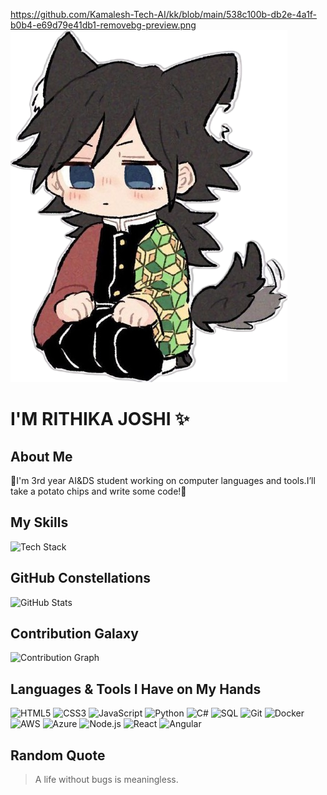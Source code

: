 https://github.com/Kamalesh-Tech-AI/kk/blob/main/538c100b-db2e-4a1f-b0b4-e69d79e41db1-removebg-preview.png
![Banner](https://github.com/Kamalesh-Tech-AI/kk/blob/main/538c100b-db2e-4a1f-b0b4-e69d79e41db1-removebg-preview.png) <!-- Replace with your uploaded image URL, e.g., assets/banner.jpg -->

# I'M RITHIKA JOSHI ✨
## About Me
🌸I'm 3rd year AI&DS student working on computer languages and tools.I’ll take a potato chips and write some code!🌸


## My Skills
![Tech Stack](https://skillicons.dev/icons?i=html,css,js,react,python,git,docker,aws,azure,react,angular)

## GitHub Constellations
![GitHub Stats](https://github-readme-stats.vercel.app/api?username=rithikajoshi0-0&show_icons=true&theme=radical)  

## Contribution Galaxy
![Contribution Graph](https://ghchart.rshah.org/rithikajoshi0-0)

## Languages & Tools I Have on My Hands
![HTML5](https://img.shields.io/badge/HTML5-E34F26?style=for-the-badge&logo=html5&logoColor=white) ![CSS3](https://img.shields.io/badge/CSS3-1572B6?style=for-the-badge&logo=css3&logoColor=white) ![JavaScript](https://img.shields.io/badge/JavaScript-F7DF1E?style=for-the-badge&logo=javascript&logoColor=black) ![Python](https://img.shields.io/badge/Python-3776AB?style=for-the-badge&logo=python&logoColor=white) ![C#](https://img.shields.io/badge/C%23-239120?style=for-the-badge&logo=c-sharp&logoColor=white) ![SQL](https://img.shields.io/badge/SQL-4479A1?style=for-the-badge&logo=sql&logoColor=white) ![Git](https://img.shields.io/badge/Git-F05032?style=for-the-badge&logo=git&logoColor=white) ![Docker](https://img.shields.io/badge/Docker-2496ED?style=for-the-badge&logo=docker&logoColor=white) ![AWS](https://img.shields.io/badge/AWS-232F3E?style=for-the-badge&logo=amazon-aws&logoColor=white) ![Azure](https://img.shields.io/badge/Azure-0078D4?style=for-the-badge&logo=microsoft-azure&logoColor=white) ![Node.js](https://img.shields.io/badge/Node.js-339933?style=for-the-badge&logo=nodedotjs&logoColor=white) ![React](https://img.shields.io/badge/React-61DAFB?style=for-the-badge&logo=react&logoColor=black) ![Angular](https://img.shields.io/badge/Angular-DD0031?style=for-the-badge&logo=angular&logoColor=white)

## Random Quote
> A life without bugs is meaningless.
